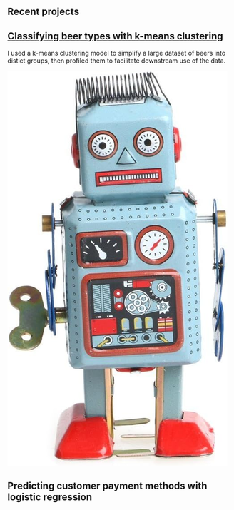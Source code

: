 ## Recent projects

## [Classifying beer types with k-means clustering](https://github.com/MikeAspinall/MikeAspinall.github.io/blob/80cb5946d6f76652cbaef72fd0df4e9cc95110df/Beer%20clustering%20analysis.ipynb)
I used a k-means clustering model to simplify a large dataset of beers into distict groups, then profiled them to facilitate downstream use of the data.

![Payment prediction](/assets/robot.jpg)
## Predicting customer payment methods with logistic regression
